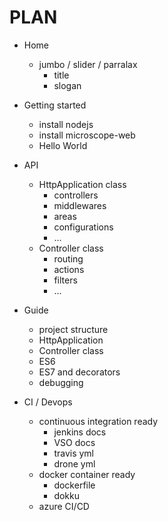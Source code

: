# PLAN

* Home
	* jumbo / slider / parralax
		* title
		* slogan

* Getting started
	* install nodejs
	* install microscope-web
	* Hello World
	
* API
	* HttpApplication class
		* controllers
		* middlewares
		* areas
		* configurations
		* ...
	* Controller class
		* routing
		* actions
		* filters
		* ...
		
* Guide
	* project structure
	* HttpApplication
	* Controller class
	* ES6
	* ES7 and decorators
	* debugging
	
* CI / Devops
	* continuous integration ready
		* jenkins docs
		* VSO docs
		* travis yml
		* drone yml
	* docker container ready
		* dockerfile
		* dokku
	* azure CI/CD